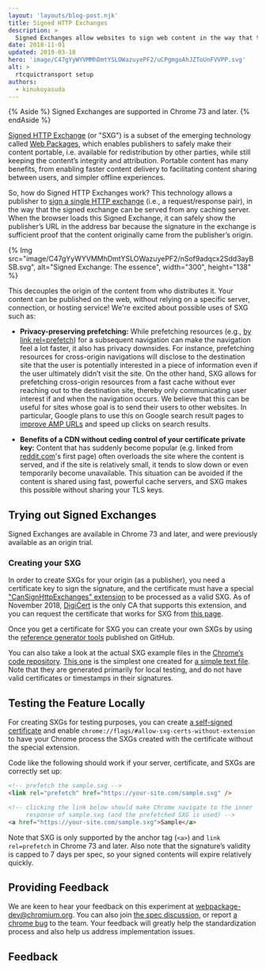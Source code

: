 ```yaml
---
layout: 'layouts/blog-post.njk'
title: Signed HTTP Exchanges
description: >
  Signed Exchanges allow websites to sign web content in the way that the content can be safely redistributed and verified where it was originally from.
date: 2018-11-01
updated: 2019-03-18
hero: 'image/C47gYyWYVMMhDmtYSLOWazuyePF2/uCPgmgoAhJZToUnFVVPP.svg'
alt: >
  rtcquictransport setup
authors:
  - kinukoyasuda
---
```


{% Aside %}
Signed Exchanges are supported in Chrome 73 and later.
{% endAside %}

[Signed HTTP Exchange](https://wicg.github.io/webpackage/draft-yasskin-http-origin-signed-responses.html)
(or "SXG") is a subset of the emerging technology called
[Web Packages](https://github.com/WICG/webpackage), which enables publishers to
safely make their content portable, i.e. available for redistribution by other
parties, while still keeping the content’s integrity and attribution. Portable
content has many benefits, from enabling faster content delivery to
facilitating content sharing between users, and simpler offline experiences.

So, how do Signed HTTP Exchanges work? This technology allows a publisher to
[sign a single HTTP exchange](https://wicg.github.io/webpackage/draft-yasskin-http-origin-signed-responses.html#rfc.section.3)
(i.e., a request/response pair), in the way that the signed exchange can be
served from any caching server. When the browser loads this Signed Exchange,
it can safely show the publisher’s URL in the address bar because the signature
in the exchange is sufficient proof that the content originally came from the
publisher’s origin.

{% Img src="image/C47gYyWYVMMhDmtYSLOWazuyePF2/nSof9adqcx2Sdd3ayBSB.svg", alt="Signed Exchange: The essence", width="300", height="138" %}

This decouples the origin of the content from who distributes it. Your content
can be published on the web, without relying on a specific server, connection,
or hosting service! We're excited about possible uses of SXG such as:

- **Privacy-preserving prefetching:** While prefetching resources (e.g.,
  [by link rel=prefetch](https://w3c.github.io/resource-hints/#dfn-prefetch))
  for a subsequent navigation can make the navigation feel a lot faster, it
  also has privacy downsides. For instance, prefetching resources for
  cross-origin navigations will disclose to the destination site that the user
  is potentially interested in a piece of information even if the user
  ultimately didn’t visit the site. On the other hand, SXG allows for
  prefetching cross-origin resources from a fast cache without ever reaching
  out to the destination site, thereby only communicating user interest if and
  when the navigation occurs. We believe that this can be useful for sites
  whose goal is to send their users to other websites. In particular, Google
  plans to use this on Google search result pages to
  [improve AMP URLs](https://www.ampproject.org/latest/blog/a-first-look-at-using-web-packaging-to-improve-amp-urls/)
  and speed up clicks on search results.

- **Benefits of a CDN without ceding control of your certificate private key:**
  Content that has suddenly become popular (e.g. linked from
  [reddit.com](https://www.reddit.com/)'s first page) often overloads the site
  where the content is served, and if the site is relatively small, it tends
  to slow down or even temporarily become unavailable. This situation can be
  avoided if the content is shared using fast, powerful cache servers, and SXG
  makes this possible without sharing your TLS keys.

## Trying out Signed Exchanges

Signed Exchanges are available in Chrome 73 and later, and were previously
available as an origin trial.

### Creating your SXG

In order to create SXGs for your origin (as a publisher), you need a
certificate key to sign the signature, and the certificate must have a special
["CanSignHttpExchanges" extension](https://wicg.github.io/webpackage/draft-yasskin-http-origin-signed-responses.html#cross-origin-cert-req)
to be processed as a valid SXG. As of November 2018, [DigiCert](https://www.digicert.com/)
is the only CA that supports this extension, and you can request the
certificate that works for SXG from
[this page](https://www.digicert.com/account/ietf/http-signed-exchange.php).

Once you get a certificate for SXG you can create your own SXGs by using the
[reference generator tools](https://github.com/WICG/webpackage/tree/main/go/signedexchange)
published on GitHub.

You can also take a look at the actual SXG example files in the
[Chrome’s code repository](https://cs.chromium.org/chromium/src/content/test/data/sxg/).
[This one](https://cs.chromium.org/chromium/src/content/test/data/sxg/test.example.org_hello.txt.sxg)
is the simplest one created for
[a simple text file](https://cs.chromium.org/chromium/src/content/test/data/sxg/hello.txt).
Note that they are generated primarily for local testing, and do not have valid certificates or timestamps in their signatures.

## Testing the Feature Locally

For creating SXGs for testing purposes, you can create
[a self-signed certificate](https://github.com/WICG/webpackage/tree/main/go/signedexchange#creating-our-first-signed-exchange)
and enable `chrome://flags/#allow-sxg-certs-without-extension` to have your
Chrome process the SXGs created with the certificate without the special extension.

Code like the following should work if your server, certificate, and SXGs
are correctly set up:

```html
<!-- prefetch the sample.sxg -->
<link rel="prefetch" href="https://your-site.com/sample.sxg" />

<!-- clicking the link below should make Chrome navigate to the inner
     response of sample.sxg (and the prefetched SXG is used) -->
<a href="https://your-site.com/sample.sxg">Sample</a>
```

Note that SXG is only supported by the anchor tag (`<a>`) and `link rel=prefetch`
in Chrome 73 and later. Also note that the signature’s validity is capped to 7
days per spec, so your signed contents will expire relatively quickly.

## Providing Feedback

We are keen to hear your feedback on this experiment at
[webpackage-dev@chromium.org](mailto:webpackage-dev@chromium.org). You can
also join [the spec discussion](https://github.com/WICG/webpackage/issues),
or report
[a chrome bug](https://bugs.chromium.org/p/chromium/issues/entry?status=untriaged&components=Blink%3ELoader&labels=Type-Bug,Hotlist-SignedExchange)
to the team. Your feedback will greatly help the standardization process
and also help us address implementation issues.

## Feedback

